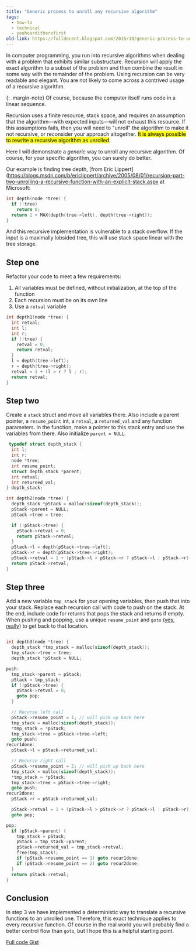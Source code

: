 ```yaml
---
title: "Generic process to unroll any recursive algorithm"
tags:
  - how-to
  - technical
  - youhearditherefirst
old-link: https://fulldecent.blogspot.com/2015/10/generic-process-to-unroll-any-recursive.html
---
```


In computer programming, you run into recursive algorithms when dealing with a problem that exhibits similar substructure. Recursion will apply the exact algorithm to a subset of the problem and then combine the result in some way with the remainder of the problem. Using recursion can be very readable and elegant. You are not likely to come across a contrived usage of a recursive algorithm.

{: .margin-note}
Of course, because the computer itself runs code in a linear sequence.

Recursion uses a finite resource, stack space, and requires an assumption that the algorithm—with expected inputs—will not exhaust this resource. If this assumptions fails, then you will need to "unroll" the algorithm to make it not recursive, or reconsider your approach altogether. <mark>It is always possible to rewrite a recursive algorithm as unrolled</mark>.

Here I will demonstrate a *generic* way to unroll any recursive algorithm. Of course, for your specific algorithm, you can surely do better.

Our example is finding tree depth, [from Eric Lippert](<https://blogs.msdn.com/b/ericlippert/archive/2005/08/01/recursion-part-two-unrolling-a-recursive-function-with-an-explicit-stack.aspx> at Microsoft:

```c
int depth(node *tree) {
  if (!tree)
    return 0;
  return 1 + MAX(depth(tree->left), depth(tree->right));
}
```

And this recursive implementation is vulnerable to a stack overflow. If the input is a maximally lobsided tree, this will use stack space linear with the tree storage.

## Step one

Refactor your code to meet a few requirements:

1. All variables must be defined, without initialization, at the top of the function
2. Each recursion must be on its own line
3. Use a `retval` variable

```c
int depth1(node *tree) {
  int retval;
  int l;
  int r;
  if (!tree) {
    retval = 0;
    return retval;
  }
  l = depth(tree->left);
  r = depth(tree->right);
  retval = 1 + (l > r ? l : r);
  return retval;
}
```

## Step two

Create a `stack` struct and move all variables there. Also include a parent pointer, a `resume_point` int, a `retval`, a `returned_val` and any function parameters. In the function, make a pointer to this stack entry and use the variables from there. Also initialize `parent = NULL`.

```c
 typedef struct depth_stack {
  int l;
  int r;
  node *tree;
  int resume_point;
  struct depth_stack *parent;
  int retval;
  int returned_val;
} depth_stack;

int depth2(node *tree) {
  depth_stack *pStack = malloc(sizeof(depth_stack));
  pStack->parent = NULL;
  pStack->tree = tree;

  if (!pStack->tree) {
    pStack->retval = 0;
    return pStack->retval;
  }
  pStack->l = depth(pStack->tree->left);
  pStack->r = depth(pStack->tree->right);
  pStack->retval = 1 + (pStack->l > pStack->r ? pStack->l : pStack->r);
  return pStack->retval;
}
```

## Step three

Add a new variable `tmp_stack` for your opening variables, then push that into your stack. Replace each recursion call with code to push on the stack. At the end, include code for returns that pops the stack and returns if empty. When pushing and popping, use a unique `resume_point` and `goto` ([yes, really](https://xkcd.com/292/)) to get back to that location.

```c

int depth3(node *tree) {
  depth_stack *tmp_stack = malloc(sizeof(depth_stack));
  tmp_stack->tree = tree;
  depth_stack *pStack = NULL;

push:
  tmp_stack->parent = pStack;
  pStack = tmp_stack;
  if (!pStack->tree) {
    pStack->retval = 0;
    goto pop;
  }

  // Recurse left call
  pStack->resume_point = 1; // will pick up back here
  tmp_stack = malloc(sizeof(depth_stack));
  *tmp_stack = *pStack;
  tmp_stack->tree = pStack->tree->left;
  goto push;
recur1done:
  pStack->l = pStack->returned_val;

  // Recurse right call
  pStack->resume_point = 2; // will pick up back here
  tmp_stack = malloc(sizeof(depth_stack));
  *tmp_stack = *pStack;
  tmp_stack->tree = pStack->tree->right;
  goto push;
recur2done:
  pStack->r = pStack->returned_val;

  pStack->retval = 1 + (pStack->l > pStack->r ? pStack->l : pStack->r);
  goto pop;

pop:
  if (pStack->parent) {
    tmp_stack = pStack;
    pStack = tmp_stack->parent;
    pStack->returned_val = tmp_stack->retval;
    free(tmp_stack);
    if (pStack->resume_point == 1) goto recur1done;
    if (pStack->resume_point == 2) goto recur2done;
  }
  return pStack->retval;
}
```

## Conclusion

In step 3 we have implemented a deterministic way to translate a recursive functions to an unrolled one. Therefore, this exact technique applies to every recursive function. Of course in the real world you will probably find a better control flow than `goto`, but I hope this is a helpful starting point.

[Full code Gist](https://gist.github.com/fulldecent/45313d847aca8d6b6ba3)
